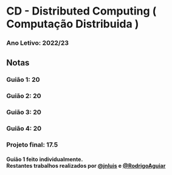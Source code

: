  # CD - Distributed Computing ( Computação Distribuida )
### Ano Letivo: 2022/23
## Notas

### **Guião 1: 20**

### **Guião 2: 20**

### **Guião 3: 20**

### **Guião 4: 20**

### **Projeto final: 17.5**

#### Guião 1 feito individualmente. <br> Restantes trabalhos realizados por [@jnluis](https://github.com/jnluis) e [@RodrigoAguiar](https://github.com/FiNeX96)
